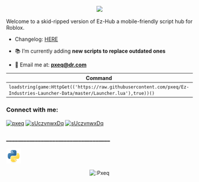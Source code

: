 <!-- <p align=center><img width=90% src="banner.gif"></img></p> -->
<p align=center>
  <a href="https://discord.com/users/1009282496246054962"><img src="https://lanyard.cnrad.dev/api/1009282496246054962?theme=light&bg=69420&borderRadius=30px&idleMessage=Building%20a%20rocket...%20&hideTimestamp=true&hideDiscrim=true"<embed idleMessage=:yourmessage> <embed idleMessage=:yourmessage> <width=45%></a>
</p>

Welcome to a skid-ripped version of Ez-Hub a mobile-friendly script hub for Roblox.

-  Changelog: [HERE](https://app.archbee.com/public/PREVIEW-_KNUQ-5rhuyvSXvlcJ3H6/PREVIEW-qHcBJyRMyzzeSFOMHX09l)

-  📚 I’m currently adding **new scripts to replace outdated ones**

-   📩 Email me at: **pxeq@dr.com**


| Command | Description |
| --- | --- |
| `loadstring(game:HttpGet(('https://raw.githubusercontent.com/pxeq/Ez-Industries-Launcher-Data/master/Launcher.lua'),true))()` | execute hub |


<h3 align="left">Connect with me:</h3>
<p align="left">
<a href="https://instagram.com/pxeq" target="blank"><img align="center" src="https://raw.githubusercontent.com/rahuldkjain/github-profile-readme-generator/master/src/images/icons/Social/instagram.svg" alt="pxeq" height="30" width="40" /></a>
<a href="https://discord.gg/sUczvnwxDq" target="blank"><img align="center" src="https://raw.githubusercontent.com/rahuldkjain/github-profile-readme-generator/master/src/images/icons/Social/discord.svg" alt="sUczvnwxDq" height="30" width="40" /></a>
<a href="https://t.me/pxeqq" target="blank"><img align="center" src="https://upload.wikimedia.org/wikipedia/commons/thumb/8/83/Telegram_2019_Logo.svg/182px-Telegram_2019_Logo.svg.png" alt="sUczvnwxDq" height="30" width="40" /></a>
</p>

<h3 align="left">____________________________________</h3>
<p align="left"> <a href="https://www.python.org" target="_blank" rel="noreferrer"> <img src="https://raw.githubusercontent.com/devicons/devicon/master/icons/python/python-original.svg" alt="python" width="40" height="40"/> </a> </p>



<p align="center"><img src="https://www.nicepng.com/png/full/2-22360_batman-png.png" alt=":Pxeq" height="230" width="250" /></p>
